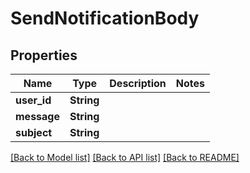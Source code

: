 # SendNotificationBody

## Properties

Name | Type | Description | Notes
------------ | ------------- | ------------- | -------------
**user_id** | **String** |  | 
**message** | **String** |  | 
**subject** | **String** |  | 

[[Back to Model list]](../README.md#documentation-for-models) [[Back to API list]](../README.md#documentation-for-api-endpoints) [[Back to README]](../README.md)


